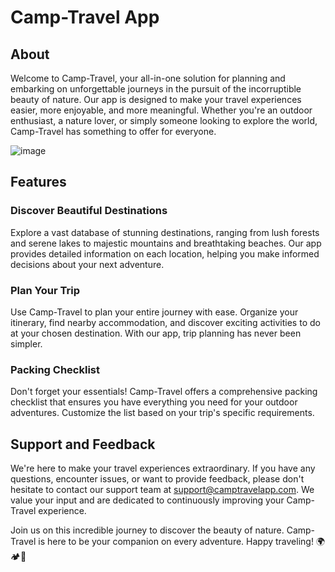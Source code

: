 # Camp-Travel App

## About

Welcome to Camp-Travel, your all-in-one solution for planning and embarking on unforgettable journeys in the pursuit of the incorruptible beauty of nature. Our app is designed to make your travel experiences easier, more enjoyable, and more meaningful. Whether you're an outdoor enthusiast, a nature lover, or simply someone looking to explore the world, Camp-Travel has something to offer for everyone.

![image](https://github.com/Abhishek058/Camp-Travel/assets/101443776/03bd2c45-0b9d-4c3f-903e-d06e9ce95b12)


## Features

### Discover Beautiful Destinations

Explore a vast database of stunning destinations, ranging from lush forests and serene lakes to majestic mountains and breathtaking beaches. Our app provides detailed information on each location, helping you make informed decisions about your next adventure.

### Plan Your Trip

Use Camp-Travel to plan your entire journey with ease. Organize your itinerary, find nearby accommodation, and discover exciting activities to do at your chosen destination. With our app, trip planning has never been simpler.

### Packing Checklist

Don't forget your essentials! Camp-Travel offers a comprehensive packing checklist that ensures you have everything you need for your outdoor adventures. Customize the list based on your trip's specific requirements.

## Support and Feedback

We're here to make your travel experiences extraordinary. If you have any questions, encounter issues, or want to provide feedback, please don't hesitate to contact our support team at support@camptravelapp.com. We value your input and are dedicated to continuously improving your Camp-Travel experience.

Join us on this incredible journey to discover the beauty of nature. Camp-Travel is here to be your companion on every adventure. Happy traveling! 🌍🏕️🌄
